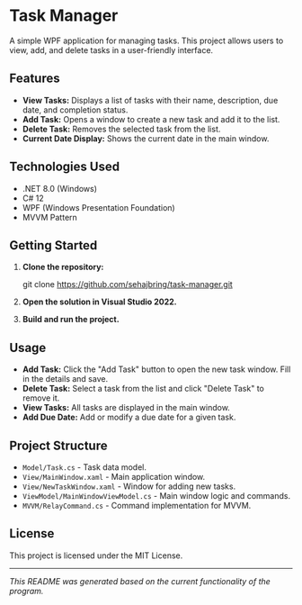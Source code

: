 # Task Manager

A simple WPF application for managing tasks. This project allows users to view, add, and delete tasks in a user-friendly interface.

## Features

- **View Tasks:** Displays a list of tasks with their name, description, due date, and completion status.
- **Add Task:** Opens a window to create a new task and add it to the list.
- **Delete Task:** Removes the selected task from the list.
- **Current Date Display:** Shows the current date in the main window.

## Technologies Used

- .NET 8.0 (Windows)
- C# 12
- WPF (Windows Presentation Foundation)
- MVVM Pattern

## Getting Started

1. **Clone the repository:**

   git clone https://github.com/sehajbring/task-manager.git

3. **Open the solution in Visual Studio 2022.**
4. **Build and run the project.**

## Usage

- **Add Task:** Click the "Add Task" button to open the new task window. Fill in the details and save.
- **Delete Task:** Select a task from the list and click "Delete Task" to remove it.
- **View Tasks:** All tasks are displayed in the main window.
- **Add Due Date:** Add or modify a due date for a given task.

## Project Structure

- `Model/Task.cs` - Task data model.
- `View/MainWindow.xaml` - Main application window.
- `View/NewTaskWindow.xaml` - Window for adding new tasks.
- `ViewModel/MainWindowViewModel.cs` - Main window logic and commands.
- `MVVM/RelayCommand.cs` - Command implementation for MVVM.

## License

This project is licensed under the MIT License.

---

_This README was generated based on the current functionality of the program._

